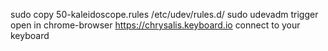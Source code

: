 sudo copy 50-kaleidoscope.rules /etc/udev/rules.d/
sudo udevadm trigger
open in chrome-browser https://chrysalis.keyboard.io
connect to your keyboard
